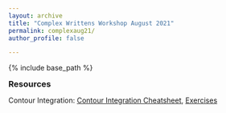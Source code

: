 ```yaml
---
layout: archive
title: "Complex Writtens Workshop August 2021"
permalink: complexaug21/
author_profile: false

---
```

<style type='text/css'>
h2, h3, h4, h5, h6 {margin: 0;}
.br {display: block; margin-bottom: 0em; margin: 0;} 
</style>

{% include base_path %}


### Resources
Contour Integration: [Contour Integration Cheatsheet](https://github.com/natalie-frank/natalie-frank.github.io/blob/801dff2e1ffbc18daf151a76491995b217dafc14/files/Contour_Integration_Cheatsheet.pdf), [Exercises](https://github.com/natalie-frank/natalie-frank.github.io/blob/6f5ca65441260cd9c1b7ed5084e54f469b97ec44/files/Contour_Integration_Exercises.pdf)
